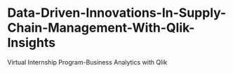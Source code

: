 # Data-Driven-Innovations-In-Supply-Chain-Management-With-Qlik-Insights
Virtual Internship Program-Business Analytics with Qlik

